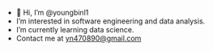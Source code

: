 - 👋 Hi, I’m @youngbinl1
- I’m interested in software engineering and data analysis.
- I’m currently learning data science.
- Contact me at yn470890@gmail.com

<!---
youngbinl1/youngbinl1 is a ✨ special ✨ repository because its `README.md` (this file) appears on your GitHub profile.
You can click the Preview link to take a look at your changes.
--->
